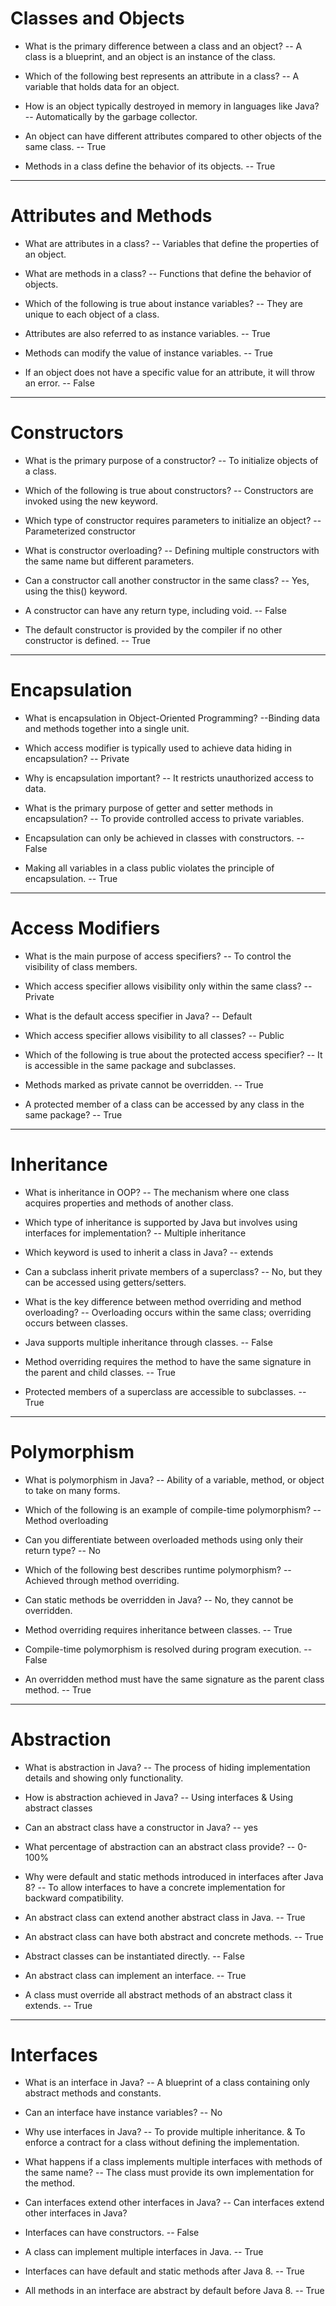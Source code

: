 #  Classes and Objects

- What is the primary difference between a class and an object?
-- A class is a blueprint, and an object is an instance of the class.

- Which of the following best represents an attribute in a class?
-- A variable that holds data for an object.

- How is an object typically destroyed in memory in languages like Java?
-- Automatically by the garbage collector.

- An object can have different attributes compared to other objects of the same class.
-- True

- Methods in a class define the behavior of its objects.
-- True
  
 ----
 
# Attributes and Methods

- What are attributes in a class?
-- Variables that define the properties of an object.

- What are methods in a class?
-- Functions that define the behavior of objects.

- Which of the following is true about instance variables?
-- They are unique to each object of a class.

- Attributes are also referred to as instance variables.
-- True

- Methods can modify the value of instance variables.
-- True

- If an object does not have a specific value for an attribute, it will throw an error.
-- False
  
---

#  Constructors

- What is the primary purpose of a constructor?
-- To initialize objects of a class.

- Which of the following is true about constructors?
-- Constructors are invoked using the new keyword.


- Which type of constructor requires parameters to initialize an object?
-- Parameterized constructor


- What is constructor overloading?
-- Defining multiple constructors with the same name but different parameters.


- Can a constructor call another constructor in the same class?
-- Yes, using the this() keyword.


- A constructor can have any return type, including void.
-- False

- The default constructor is provided by the compiler if no other constructor is defined.
-- True

---

# Encapsulation

- What is encapsulation in Object-Oriented Programming?
--Binding data and methods together into a single unit.

- Which access modifier is typically used to achieve data hiding in encapsulation?
-- Private

- Why is encapsulation important?
-- It restricts unauthorized access to data.

- What is the primary purpose of getter and setter methods in encapsulation?
-- To provide controlled access to private variables.

- Encapsulation can only be achieved in classes with constructors.
-- False

- Making all variables in a class public violates the principle of encapsulation.
-- True

---

# Access Modifiers

- What is the main purpose of access specifiers?
-- To control the visibility of class members.

- Which access specifier allows visibility only within the same class?
-- Private

- What is the default access specifier in Java?
-- Default

- Which access specifier allows visibility to all classes?
-- Public

- Which of the following is true about the protected access specifier?
-- It is accessible in the same package and subclasses.

- Methods marked as private cannot be overridden.
-- True

- A protected member of a class can be accessed by any class in the same package?
-- True

---

# Inheritance

- What is inheritance in OOP?
-- The mechanism where one class acquires properties and methods of another class.

- Which type of inheritance is supported by Java but involves using interfaces for implementation?
-- Multiple inheritance

- Which keyword is used to inherit a class in Java?
-- extends

- Can a subclass inherit private members of a superclass?
-- No, but they can be accessed using getters/setters.

- What is the key difference between method overriding and method overloading?
-- Overloading occurs within the same class; overriding occurs between classes.

- Java supports multiple inheritance through classes.
-- False

- Method overriding requires the method to have the same signature in the parent and child classes.
-- True

- Protected members of a superclass are accessible to subclasses.
-- True

----

# Polymorphism

- What is polymorphism in Java?
-- Ability of a variable, method, or object to take on many forms.

- Which of the following is an example of compile-time polymorphism?
-- Method overloading

- Can you differentiate between overloaded methods using only their return type?
-- No

- Which of the following best describes runtime polymorphism?
-- Achieved through method overriding.

- Can static methods be overridden in Java?
-- No, they cannot be overridden.

- Method overriding requires inheritance between classes.
-- True

- Compile-time polymorphism is resolved during program execution.
-- False

- An overridden method must have the same signature as the parent class method.
-- True

---

#  Abstraction

- What is abstraction in Java?
-- The process of hiding implementation details and showing only functionality.

- How is abstraction achieved in Java?
-- Using interfaces & Using abstract classes

- Can an abstract class have a constructor in Java?
-- yes

- What percentage of abstraction can an abstract class provide?
-- 0-100%

- Why were default and static methods introduced in interfaces after Java 8?
-- To allow interfaces to have a concrete implementation for backward compatibility.

- An abstract class can extend another abstract class in Java.
-- True

- An abstract class can have both abstract and concrete methods.
-- True

- Abstract classes can be instantiated directly.
-- False

- An abstract class can implement an interface.
-- True

- A class must override all abstract methods of an abstract class it extends.
-- True

---

# Interfaces

- What is an interface in Java?
-- A blueprint of a class containing only abstract methods and constants.

- Can an interface have instance variables?
-- No

- Why use interfaces in Java?
-- To provide multiple inheritance. & To enforce a contract for a class without defining the implementation.

- What happens if a class implements multiple interfaces with methods of the same name?
-- The class must provide its own implementation for the method.

- Can interfaces extend other interfaces in Java?
-- Can interfaces extend other interfaces in Java?

- Interfaces can have constructors.
-- False

- A class can implement multiple interfaces in Java.
-- True

- Interfaces can have default and static methods after Java 8.
-- True

- All methods in an interface are abstract by default before Java 8.
-- True













